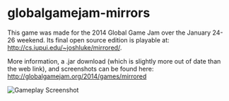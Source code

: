 globalgamejam-mirrors
=====================

This game was made for the 2014 Global Game Jam over the January 24-26 weekend. Its final open source edition is playable at: http://cs.iupui.edu/~joshluke/mirrored/.

More information, a .jar download (which is slightly more out of date than the web link), and screenshots can be found here: http://globalgamejam.org/2014/games/mirrored

![Gameplay Screenshot](http://globalgamejam.org/sites/default/files/styles/game_content__wide/public/games/screenshots/mirrorsashot.png?itok=6p7atNtx)

